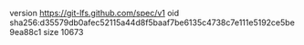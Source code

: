 version https://git-lfs.github.com/spec/v1
oid sha256:d35579db0afec52115a44d8f5baaf7be6135c4738c7e111e5192ce5be9ea88c1
size 10673
